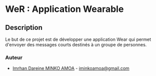 # WeR : Application Wearable


## Description

Le but de ce projet est de développer une application Wear qui permet d'envoyer des messages courts destinés à un groupe de personnes.

### Auteur

* [Imrhan Dareine MINKO AMOA](https://github.com/maiddima) - <iminkoamoa@gmail.com>